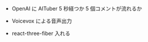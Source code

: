 <!-- - コメントスクリーンまでやる -->
<!-- - Amplify 導入 -->
<!-- - 流れるコメント or コメントビュー -->
<!-- - windows の透明化 -->

<!-- - 新規コメントのみ流す -->

- OpenAI に AITuber
  5 秒経つか 5 個コメントが流れるか
- Voicevox による音声出力

- react-three-fiber 入れる
